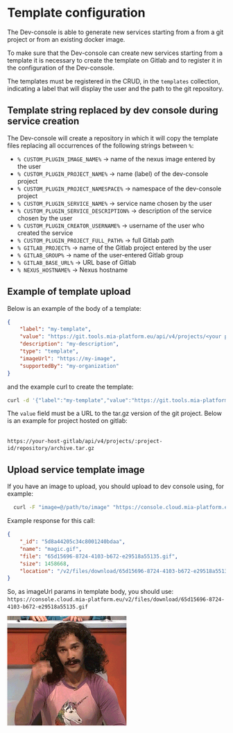 # Template configuration

The Dev-console is able to generate new services starting from a from a git project or from an existing docker image.

To make sure that the Dev-console can create new services starting from a template it is necessary to create the template on Gitlab and to register it in the configuration of the Dev-console.

The templates must be registered in the CRUD, in the `templates` collection, indicating a label that will display the user and the path to the git repository.

## Template string replaced by dev console during service creation

The Dev-console will create a repository in which it will copy the template files replacing all occurrences of the following strings between `%`:

* `% CUSTOM_PLUGIN_IMAGE_NAME%` -> name of the nexus image entered by the user
* `% CUSTOM_PLUGIN_PROJECT_NAME%` -> name (label) of the dev-console project
* `% CUSTOM_PLUGIN_PROJECT_NAMESPACE%` -> namespace of the dev-console project
* `% CUSTOM_PLUGIN_SERVICE_NAME%` -> service name chosen by the user
* `% CUSTOM_PLUGIN_SERVICE_DESCRIPTION%` -> description of the service chosen by the user
* `% CUSTOM_PLUGIN_CREATOR_USERNAME%` -> username of the user who created the service
* `% CUSTOM_PLUGIN_PROJECT_FULL_PATH%` -> full Gitlab path
* `% GITLAB_PROJECT%` -> name of the Gitlab project entered by the user
* `% GITLAB_GROUP%` -> name of the user-entered Gitlab group
* `% GITLAB_BASE_URL%` -> URL base of Gitlab
* `% NEXUS_HOSTNAME%` -> Nexus hostname

## Example of template upload

Below is an example of the body of a template:

```json
{
	"label": "my-template",
	"value": "https://git.tools.mia-platform.eu/api/v4/projects/<your project id>/repository/archive.tar.gz",
	"description": "my-description",
	"type": "template",
	"imageUrl": "https://my-image",
	"supportedBy": "my-organization"
}
```

and the example curl to create the template:

```bash
curl -d '{"label":"my-template","value":"https://git.tools.mia-platform.eu/api/v4/projects/<your project id>/repository/archive.tar.gz","description":"my-description","type":"template","imageUrl":"https://my-image","supportedBy":"my-organization"}' 'https://console.cloud.mia-platform.eu/v2/api/custom-plugin-templates/' -H 'cookie: <your cookie session here>' -H 'secret: <the secret goes here>' -H'content-type: application/json'
```

The `value` field must be a URL to the tar.gz version of the git project.
Below is an example for project hosted on gitlab:

```

https://your-host-gitlab/api/v4/projects/:project-id/repository/archive.tar.gz

```

## Upload service template image

If you have an image to upload, you should upload to dev console using, for example:

```bash
  curl -F "image=@/path/to/image" "https://console.cloud.mia-platform.eu/v2/files/" -H 'cookie: <your cookie session here>' -H 'secret: <the secret goes here>'
```

Example response for this call:

```json
{
	"_id": "5d8a44205c34c8001240bdaa",
	"name": "magic.gif",
	"file": "65d15696-8724-4103-b672-e29518a55135.gif",
	"size": 1458668,
	"location": "/v2/files/download/65d15696-8724-4103-b672-e29518a55135.gif"
}
```

So, as imageUrl params in template body, you should use: `https://console.cloud.mia-platform.eu/v2/files/download/65d15696-8724-4103-b672-e29518a55135.gif`

![Magic](img/magic.gif)
